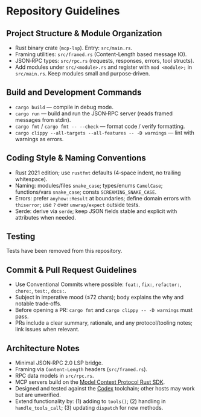 # Repository Guidelines

## Project Structure & Module Organization
- Rust binary crate (`mcp-lsp`). Entry: `src/main.rs`.
- Framing utilities: `src/framed.rs` (Content-Length based message IO).
- JSON‑RPC types: `src/rpc.rs` (requests, responses, errors, tool structs).
- Add modules under `src/<module>.rs` and register with `mod <module>;` in `src/main.rs`. Keep modules small and purpose‑driven.

## Build and Development Commands
- `cargo build` — compile in debug mode.
- `cargo run` — build and run the JSON‑RPC server (reads framed messages from stdin).
- `cargo fmt` / `cargo fmt -- --check` — format code / verify formatting.
- `cargo clippy --all-targets --all-features -- -D warnings` — lint with warnings as errors.

## Coding Style & Naming Conventions
- Rust 2021 edition; use `rustfmt` defaults (4‑space indent, no trailing whitespace).
- Naming: modules/files `snake_case`; types/enums `CamelCase`; functions/vars `snake_case`; consts `SCREAMING_SNAKE_CASE`.
- Errors: prefer `anyhow::Result` at boundaries; define domain errors with `thiserror`; use `?` over `unwrap/expect` outside tests.
- Serde: derive via `serde`; keep JSON fields stable and explicit with attributes when needed.

## Testing
Tests have been removed from this repository.

## Commit & Pull Request Guidelines
- Use Conventional Commits where possible: `feat:`, `fix:`, `refactor:`, `chore:`, `test:`, `docs:`.
- Subject in imperative mood (≤72 chars); body explains the why and notable trade‑offs.
- Before opening a PR: `cargo fmt` and `cargo clippy -- -D warnings` must pass.
- PRs include a clear summary, rationale, and any protocol/tooling notes; link issues when relevant.

## Architecture Notes
- Minimal JSON‑RPC 2.0 LSP bridge.
- Framing via `Content-Length` headers (`src/framed.rs`).
- RPC data models in `src/rpc.rs`.
- MCP servers build on the [Model Context Protocol Rust SDK](https://github.com/modelcontextprotocol/rust-sdk).
- Designed and tested against the [Codex](https://github.com/openai/codex) toolchain; other hosts may work but are unverified.
- Extend functionality by: (1) adding to `tools()`; (2) handling in `handle_tools_call`; (3) updating `dispatch` for new methods.
